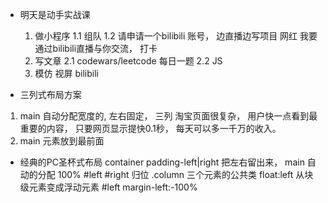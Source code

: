 - 明天是动手实战课
  1. 做小程序 
    1.1 组队
    1.2 请申请一个bilibili 账号， 边直播边写项目
      网红  我要通过bilibili直播与你交流， 打卡
  2. 写文章
    2.1 codewars/leetcode  每日一题
    2.2 JS  
  3. 模仿 视屏 
    bilibili 

-  三列式布局方案

  1. main 自动分配宽度的, 左右固定，  三列
    淘宝页面很复杂， 用户快一点看到最重要的内容， 只要网页显示提快0.1秒， 每天可以多一千万的收入。 
  2. main 元素放到最前面 

- 经典的PC圣杯式布局 
  container padding-left|right 把左右留出来， main 自动的分配 100%
  #left #right 归位 
  .column 三个元素的公共类 float:left 
  从块级元素变成浮动元素
  #left margin-left:-100%
